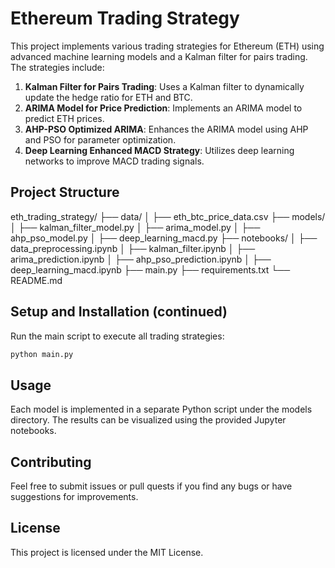 # Ethereum Trading Strategy

This project implements various trading strategies for Ethereum (ETH) using advanced machine learning models and a Kalman filter for pairs trading. The strategies include:

1. **Kalman Filter for Pairs Trading**: Uses a Kalman filter to dynamically update the hedge ratio for ETH and BTC.
2. **ARIMA Model for Price Prediction**: Implements an ARIMA model to predict ETH prices.
3. **AHP-PSO Optimized ARIMA**: Enhances the ARIMA model using AHP and PSO for parameter optimization.
4. **Deep Learning Enhanced MACD Strategy**: Utilizes deep learning networks to improve MACD trading signals.

## Project Structure

eth_trading_strategy/
├── data/
│   ├── eth_btc_price_data.csv
├── models/
│   ├── kalman_filter_model.py
│   ├── arima_model.py
│   ├── ahp_pso_model.py
│   ├── deep_learning_macd.py
├── notebooks/
│   ├── data_preprocessing.ipynb
│   ├── kalman_filter.ipynb
│   ├── arima_prediction.ipynb
│   ├── ahp_pso_prediction.ipynb
│   ├── deep_learning_macd.ipynb
├── main.py
├── requirements.txt
└── README.md

## Setup and Installation (continued)

Run the main script to execute all trading strategies:

```bash
python main.py
```

## Usage

Each model is implemented in a separate Python script under the models directory. The results can be visualized using the provided Jupyter notebooks.

## Contributing

Feel free to submit issues or pull quests if you find any bugs or have suggestions for improvements.


## License

This project is licensed under the MIT License.
